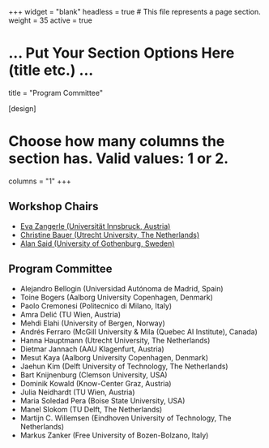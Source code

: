 +++
widget = "blank"
headless = true  # This file represents a page section.
weight = 35 
active = true

# ... Put Your Section Options Here (title etc.) ...
title = "Program Committee"

[design]
  # Choose how many columns the section has. Valid values: 1 or 2.
  columns = "1"
+++

<h2>Workshop Chairs</h2>
  
* [Eva Zangerle (Universität Innsbruck, Austria)](http://evazangerle.at) 
* [Christine Bauer (Utrecht University, The Netherlands)](https://christinebauer.eu/)
* [Alan Said (University of Gothenburg, Sweden)](http://alansaid.com)

<h2>Program Committee</h2>

* Alejandro Bellogin (Universidad Autónoma de Madrid, Spain)
* Toine Bogers (Aalborg University Copenhagen, Denmark)
* Paolo Cremonesi (Politecnico di Milano, Italy)
* Amra Delić (TU Wien, Austria)
* Mehdi Elahi (University of Bergen, Norway)
* Andrés Ferraro (McGill University & Mila (Quebec AI Institute), Canada)
* Hanna Hauptmann (Utrecht University, The Netherlands)
* Dietmar Jannach (AAU Klagenfurt, Austria)
* Mesut Kaya (Aalborg University Copenhagen, Denmark)
* Jaehun Kim (Delft University of Technology, The Netherlands)
* Bart Knijnenburg (Clemson University, USA)
* Dominik Kowald (Know-Center Graz, Austria)
* Julia Neidhardt (TU Wien, Austria)
* Maria Soledad Pera (Boise State University, USA)
* Manel Slokom (TU Delft, The Netherlands)
* Martijn C. Willemsen (Eindhoven University of Technology, The Netherlands)
* Markus Zanker (Free University of Bozen-Bolzano, Italy)

<!--* Linus W. Dietz (Technical University of Munich, Germany)
* Michael Ekstrand (Boise State University, USA)
* Maurizio Ferrari Dacrema (Politecnico di Milano, Italy)
* Pigi Kouki (Relational AI)
* Sandy Maniolos (Delft University of Technology, The Netherlands)
* Ashlee Milton (Boise State University, USA)
* Jessie Smith (University of Colorado, Boulder, USA)
* Marko Tkalčič (University of Primorska, Slovenia)
-->
                                                                                                                                                                 

